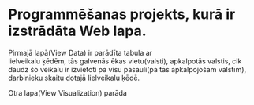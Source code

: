 # Programmēšanas projekts, kurā ir izstrādāta Web lapa.
Pirmajā lapā(View Data) ir parādīta tabula ar  
    lielveikalu ķēdēm, 
    tās galvenās ēkas vietu(valsti), 
    apkalpotās valstis, 
    cik daudz šo veikalu ir izvietoti pa visu pasauli(pa tās apkalpojošām valstīm), 
    darbinieku skaitu dotajā lielveikalu ķēdē.

Otra lapa(View Visualization) parāda
